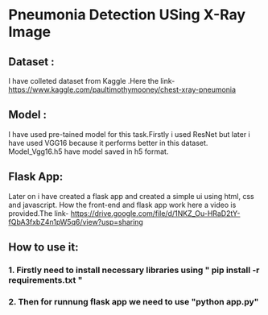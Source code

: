 # Pneumonia Detection USing X-Ray Image

## Dataset :
I have colleted dataset from Kaggle .Here the link-
<br>https://www.kaggle.com/paultimothymooney/chest-xray-pneumonia


## Model :
I have used pre-tained model for this task.Firstly i used ResNet but later i have used VGG16 because it performs better in this dataset.
Model_Vgg16.h5 have model saved in h5 format.

## Flask App:
Later on i have created a flask app and created a simple ui using html, css and javascript. How the front-end and flask app work here a video is provided.The link- 
https://drive.google.com/file/d/1NKZ_Ou-HRaD2tY-fQbA3fxbZ4n1pW5q6/view?usp=sharing


## How to use it:
### 1. Firstly need to install necessary libraries using " pip install -r requirements.txt "
### 2. Then for runnung flask app we need to use "python  app.py"
